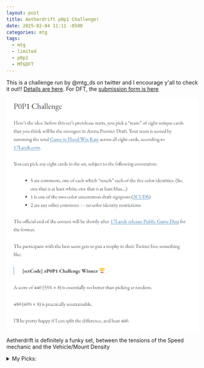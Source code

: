 ```yaml
---
layout: post
title: Aetherdrift p0p1 Challenge!
date: 2025-02-04 11:11 -0500
categories: mtg
tags:
  - mtg
  - limited
  - p0p1
  - MTGDFT
---
```

This is a challenge run by @mtg_ds on twitter and I encourage y'all to check it out!! [Details are here](https://mtgds.wordpress.com/2023/11/08/p0p1-challenge/). For DFT, the [submission form is here](https://docs.google.com/forms/d/e/1FAIpQLSfM62-YHe7uTawerhE9rqGMh7BIXoedQ9QV7roUmtPMNv7LIw/viewform)

![p0p1 challenge description](/assets/images/p0p1-challenge.png)

Aetherdrift is definitely a funky set, between the tensions of the Speed mechanic and the Vehicle/Mount Density

<details>
<summary>My Picks:</summary>
<p>
<ul>
<li>W: <strong>Ride's End</strong></li>
</ul>
	<p>I refuse to underestimate this removal spell again I swear to god</p>
<ul>
<li>U: <strong>Gearseeker Serpent</strong></li>
</ul>
	<p>Definitely a bit of a buildaround, but I don't think you have to build around all that hard for this to be good</p>
<ul>
<li>B: <strong>Pactdoll Terror</strong></li>
</ul>
	<p>Speed trigger enabler and potential win condition</p>
<ul>
<li>R: <strong>Burner Rocket</strong></li>
</ul>
	<p>Feels like a really good combat trick that also leaves behind a respectable body</p>
<ul>
<li>G: <strong>Run Over</strong></li>
</ul>
	<p>Trying not to underrate removal so often and this seems like a strong one. I just like Bite Down, and I <i>really</i> like Bite Down for a single mana</p>
<ul>
<li>bonus common 1: <strong>Lightning Strike</strong></li>
</ul>
	<p>Premium removal that can sometimes kill your opponent - extra relevant if you need just one more speed trigger too</p>
<ul>
<li>bonus common 2: <strong>Grim Bauble</strong></li>
</ul>
	<p>Disfigure/Stab is great - this isn't instant speed, but it <i>is</i> an artifact with some additional upside, so I'll happily take it</p>
<ul>
<li>2CUDS: <strong>Lagorin, Soul of Alacria</strong></li>
</ul>
	<p>Cheap flier that's easy to saddle and has massive upside when you do so. You do want a density of Mounts and Vehicles to target, but since it can target itself for one of the counters this starts growing pretty quick even in isolation</p>
<ul>
<li>Tiebreaker: <strong>Agonasaur Rex</strong></li>
</ul>
	<p>A really potent modal card - while 5 mana 8/8 trample does die to murder, it also kills your opponent. And an uncounterable +2/+2 trample indestructible trick for 3 mana? That's the shit</p>
</p>
</details>
